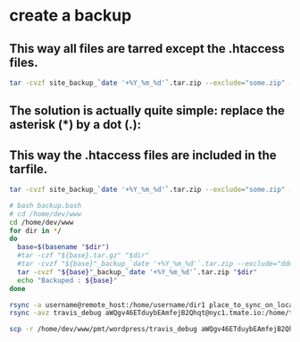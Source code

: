 # create a backup
## This way all files are tarred except the .htaccess files.

```bash
tar -cvzf site_backup_`date '+%Y_%m_%d'`.tar.zip --exclude="some.zip" --exclude="some2.zip" *
```

## The solution is actually quite simple: replace the asterisk (*) by a dot (.):
## This way the .htaccess files are included in the tarfile.

```bash
tar -cvzf site_backup_`date '+%Y_%m_%d'`.tar.zip --exclude="some.zip" --exclude="some2.zip" .
```

```bash
# bash backup.bash
# cd /home/dev/www
cd /home/dev/www
for dir in */
do
  base=$(basename "$dir")
  #tar -czf "${base}.tar.gz" "$dir"
  #tar -cvzf "${base}"_backup_`date '+%Y_%m_%d'`.tar.zip --exclude="ddd" --exclude="aaa" *
  tar -cvzf "${base}"_backup_`date '+%Y_%m_%d'`.tar.zip "$dir"
  echo "Backuped : ${base}"
done
```

```bash
rsync -a username@remote_host:/home/username/dir1 place_to_sync_on_local_machine
rsync -avz travis_debug aWQgv46ETduybEAmfejB2Qhqt@nyc1.tmate.io:/home/travis/build/fulldecent/pmtsystem/tests/_output

scp -r /home/dev/www/pmt/wordpress/travis_debug aWQgv46ETduybEAmfejB2Qhqt@nyc1.tmate.io:/home/travis/build/fulldecent/pmtsystem/tests/_output
```